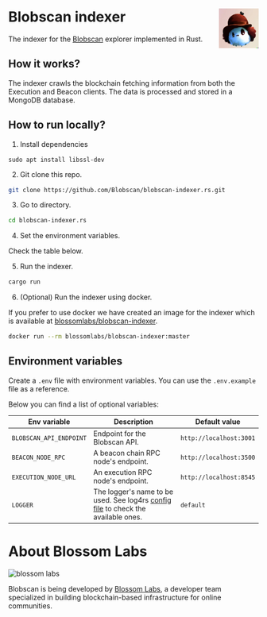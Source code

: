 # Blobscan indexer <a href="#"><img align="right" src=".github/assets/blobi.jpeg" height="80px" /></a>

The indexer for the [Blobscan](https://github.com/Blobscan/blobscan) explorer implemented in Rust.

## How it works?

The indexer crawls the blockchain fetching information from both the Execution and Beacon clients. The data is processed and stored in a MongoDB database.

## How to run locally?

1. Install dependencies

```
sudo apt install libssl-dev
```

2. Git clone this repo.

```bash
git clone https://github.com/Blobscan/blobscan-indexer.rs.git
```

3. Go to directory.

```bash
cd blobscan-indexer.rs
```

4. Set the environment variables.

Check the table below.

5. Run the indexer.

```bash
cargo run
```

6. (Optional) Run the indexer using docker.

If you prefer to use docker we have created an image for the indexer which is available at [blossomlabs/blobscan-indexer](https://hub.docker.com/repository/docker/blossomlabs/blobscan-indexer/general).

```bash
docker run --rm blossomlabs/blobscan-indexer:master
```

## Environment variables

Create a `.env` file with environment variables. You can use the `.env.example` file as a reference.

Below you can find a list of optional variables:

| Env variable            | Description                                                                                     | Default value           |
| ----------------------- | ----------------------------------------------------------------------------------------------- | ----------------------- |
| `BLOBSCAN_API_ENDPOINT` | Endpoint for the Blobscan API.                                                                  | `http://localhost:3001` |
| `BEACON_NODE_RPC`       | A beacon chain RPC node's endpoint.                                                             | `http://localhost:3500` |
| `EXECUTION_NODE_URL`    | An execution RPC node's endpoint.                                                               | `http://localhost:8545` |
| `LOGGER`                | The logger's name to be used. See log4rs [config file](log4rs.yml) to check the available ones. | `default`               |

# About Blossom Labs

![blossom labs](https://blossom.software/img/logo.svg)

Blobscan is being developed by [Blossom Labs](https://blossom.software/), a developer team specialized in building blockchain-based infrastructure for online communities.
